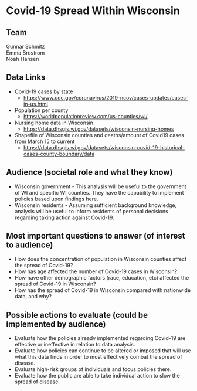 # Covid-19 Spread Within Wisconsin

## Team  
Gunnar Schmitz  
Emma Brostrom  
Noah Hansen

## Data Links
- Covid-19 cases by state
  - https://www.cdc.gov/coronavirus/2019-ncov/cases-updates/cases-in-us.html
- Population per county
  - https://worldpopulationreview.com/us-counties/wi/
- Nursing home data in Wisconsin
  - https://data.dhsgis.wi.gov/datasets/wisconsin-nursing-homes
- Shapefile of Wisconsin counties and deaths/amount of Covid19 cases from March 15 to current
  - https://data.dhsgis.wi.gov/datasets/wisconsin-covid-19-historical-cases-county-boundary/data

## Audience (societal role and what they know)
- Wisconsin government - This analysis will be useful to the government of WI and specific WI counties. They have the capability to implement policies based upon findings here.
- Wisconsin residents - Assuming sufficient background knowledge, analysis will be useful to inform residents of personal decisions regarding taking action against Covid-19.

## Most important questions to answer (of interest to audience)
- How does the concentration of population in Wisconsin counties affect the spread of Covid-19?
- How has age affected the number of Covid-19 cases in Wisconsin?
- How have other demographic factors (race, education, etc) affected the spread of Covid-19 in Wisconsin?
- How has the spread of Covid-19 in Wisconsin compared with nationwide data, and why?

## Possible actions to evaluate (could be implemented by audience)
- Evaluate how the policies already implemented regarding Covid-19 are effective or ineffective in relation to data analysis.
- Evaluate how policies can continue to be altered or imposed that will use what this data finds in order to most effectively combat the spread of disease.
- Evaluate high-risk groups of individuals and focus policies there.
- Evaluate how the public are able to take individual action to slow the spread of disease.

